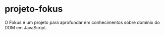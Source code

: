 # projeto-fokus
 O Fokus é um projeto para aprofundar em conhecimentos sobre domínio do DOM em JavaScript.
